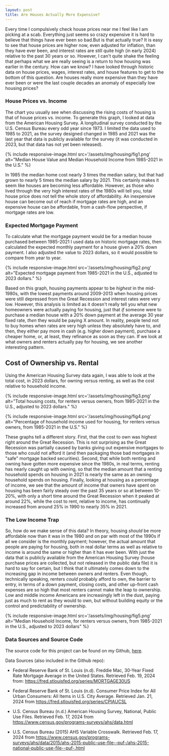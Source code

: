 ```yaml
---
layout: post
title: Are Houses Actually More Expensive?
---
```


Every time I compulsively check house prices near me I feel like I am picking at a scab. Everything just seems so crazy expensive it is hard to believe that things have ever been so bad.But is that actually true? It is easy to see that house prices are higher now, even adjusted for inflation, than they have ever been, and interest rates are still quite high (in early 2024) relative to the past 30 years or so. However, I can't quite shake the feeling that perhaps what we are really seeing is a return to how housing was earlier in the century. How can we know? I have looked through historic data on house prices, wages, interest rates, and house features to get to the bottom of this question. Are houses really more expensive than they have ever been or were the last couple decades an anomaly of especially low housing prices?

### House Prices vs. Income

The chart you usually see when discussing the rising costs of housing is that of house prices vs. income. To generate this graph, I looked at data from the American Housing Survey. A longitudinal survey conducted by the U.S. Census Bureau every odd year since 1973. I limited the data used to 1985 to 2021, as the survey designed changed in 1985 and 2021 was the last year that data is publicly available for the survey (it was conducted in 2023, but that data has not yet been released).

{% include responsive-image.html src='/assets/img/housing/fig1.png' alt="Median House Value and Median Household Income from 1985-2021 in the U.S." %}

In 1985 the median home cost nearly 3 times the median salary, but that had grown to nearly 5 times the median salary by 2021. This certainly makes it seem like houses are becoming less affordable. However, as those who lived through the very high interest rates of the 1980s will tell you, total house price does not tell the whole story of affordability. An inexpensive house can become out of reach if mortgage rates are high, and an expensive house can be affordable, from a cash-flow perspective, if mortgage rates are low. 

### Expected Mortgage Payment

To calculate what the mortgage payment would be for a median house purchased between 1985-2021 I used data on historic mortgage rates, then calculated the expected monthly payment for a house given a 20% down payment. I also adjusted the value to 2023 dollars, so it would possible to compare from year to year.

{% include responsive-image.html src='/assets/img/housing/fig2.png' alt="Expected mortgage payment from 1985-2021 in the U.S., adjusted to 2023 dollars." %}

Based on this graph, housing payments appear to be *highest* in the mid-1980s, with the lowest payments around 2009-2013 when housing prices were still depressed from the Great Recession and interest rates were very low. However, this analysis is limited as it doesn't really tell you what new homeowners were actually paying for housing, just that *if* someone were to purchase a median house with a 20% down payment at the average 30 year fixed rate, *then* they would be paying X amount. In reality, people tend not to buy homes when rates are very high unless they absolutely have to, and then, they either pay more in cash (e.g. higher down payment), purchase a cheaper home, or, at least, they refinance as soon as they can. If we look at what owners and renters actually pay for housing, we see another interesting pattern.

## Cost of Ownership vs. Rental

Using the American Housing Survey data again, I was able to look at the total cost, in 2023 dollars, for owning versus renting, as well as the cost relative to household income. 


{% include responsive-image.html src='/assets/img/housing/fig3.png' alt="Total housing costs, for renters versus owners, from 1985-2021 in the U.S., adjusted to 2023 dollars." %}

{% include responsive-image.html src='/assets/img/housing/fig4.png' alt="Percentage of household income used for housing, for renters versus owners, from 1985-2021 in the U.S." %}

These graphs tell a different story. First, that the cost to own was highest right around the Great Recession. This is not surprising as the Great Recession was partially caused by banks giving out expensive mortgages to those who could not afford it (and then packaging those bad mortgages in "safe" mortgage backed securities). Second, that while both renting and owning have gotten more expensive since the 1980s, in real terms, renting has nearly caught up with owning, so that the median amount that a renting household spends on housing in 2021 is nearly the same as an owning household spends on housing. Finally, looking at housing as a percentage of income, we see that the amount of income that owners have spent on housing has been fairly steady over the past 35 years or so at between 10-20%, with only a short time around the Great Recession when it peaked at around 22%, while the cost to rent, relative to income, has continually increased from around 25% in 1990 to nearly 35% in 2021. 

### The Low Income Trap

So, how do we make sense of this data? In theory, housing *should* be more affordable now than it was in the 1980 and on par with most of the 1990s if all we consider is the monthly payment; however, the actual amount that people are paying for housing, both in real dollar terms as well as relative to income is around the same or higher than it has ever been. With just the data that is publicly available from the American Housing Survey (house purchase prices are collected, but not released in the public data file) it is hard to say for certain, but I think that it ultimately comes down to the increasing gap in income between owners and renters. Even though, technically speaking, renters *could* probably afford to own, the barrier to entry, in terms of a down payment, closing costs, and other up-front cash expenses are so high that most renters cannot make the leap to ownership. Low and middle income Americans are increasingly left in the dust, paying just as much to rent as they would to own, but without building equity or the control and predictability of ownership.

{% include responsive-image.html src='/assets/img/housing/fig5.png' alt="Median Household Income, for renters versus owners, from 1985-2021 in the U.S., adjusted to 2023 dollars" %}

### Data Sources and Source Code

The source code for this project can be found on my Github, [here](https://github.com/harryganz/housing).

Data Sources (also included in the Github repo):

* Federal Reserve Bank of St. Louis (n.d). Freddie Mac, 30-Year Fixed Rate Mortgage Average in the United States. Retrieved Feb. 19, 2024 from: https://fred.stlouisfed.org/series/MORTGAGE30US 

* Federal Reserve Bank of St. Louis (n.d). Consumer Price Index for  All Urban Consumers: All Items in U.S. City Average. Retrieved Jan. 21, 2024 from https://fred.stlouisfed.org/series/CPIAUCSL

* U.S. Census Bureau (n.d.) American Housing Survey, National, Public Use Files. Retrieved Feb. 17, 2024 from https://www.census.gov/programs-surveys/ahs/data.html

* U.S. Census Bureau (2015) AHS Variable Crosswalk. Retrieved Feb. 17, 2024 from https://www.census.gov/programs-surveys/ahs/data/2015/ahs-2015-public-use-file--puf-/ahs-2015-national-public-use-file--puf-.html


